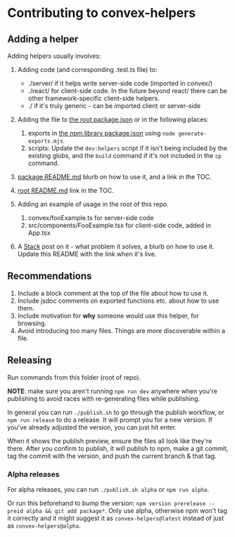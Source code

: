 # Contributing to convex-helpers

## Adding a helper

Adding helpers usually involves:

1. Adding code (and corresponding .test.ts file) to:

   - ./server/ if it helps write server-side code (imported in convex/)
   - ./react/ for client-side code. In the future beyond react/ there can be other framework-specific client-side helpers.
   - ./ if it's truly generic - can be imported client or server-side

2. Adding the file to [the root package.json](./package.json)
   or
   in the following places:

   1. exports in [the npm library package.json](./packages/convex-helpers/package.json)
      using `node generate-exports.mjs`.
   2. scripts: Update the `dev:helpers` script if it isn't being included by the existing
      globs, and the `build` command if it's not included in the `cp` command.

3. [package README.md](./packages/convex-helpers/README.md) blurb on how to use it, and a link in the TOC.
4. [root README.md](./README.md) link in the TOC.
5. Adding an example of usage in the root of this repo.

   1. convex/fooExample.ts for server-side code
   1. src/components/FooExample.tsx for client-side code, added in App.tsx

6. A [Stack](https://stack.convex.dev) post on it - what problem it solves,
   a blurb on how to use it. Update this README with the link when it's live.

## Recommendations

1. Include a block comment at the top of the file about how to use it.
2. Include jsdoc comments on exported functions etc. about how to use them.
3. Include motivation for **why** someone would use this helper, for browsing.
4. Avoid introducing too many files. Things are more discoverable within a file.

## Releasing

Run commands from this folder (root of repo).

**NOTE**: make sure you aren't running `npm run dev` anywhere when you're
publishing to avoid races with re-generating files while publishing.

In general you can run `./publish.sh` to go through the publish workflow, or
`npm run release` to do a release.
It will prompt you for a new version. If you've already adjusted the version,
you can just hit enter.

When it shows the publish preview, ensure the files all look like they're there.
After you confirm to publish, it will publish to npm, make a git commit,
tag the commit with the version, and push the current branch & that tag.

### Alpha releases

For alpha releases, you can run `./publish.sh alpha` or `npm run alpha`.

Or run this beforehand to bump the version:
`npm version prerelease --preid alpha && git add package*`.
Only use alpha, otherwise npm won't tag it correctly and it might suggest it as
`convex-helpers@latest` instead of just as `convex-helpers@alpha`.
